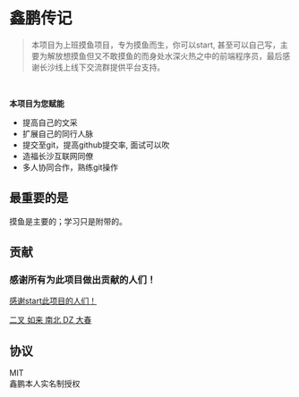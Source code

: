 # 鑫鹏传记

> 本项目为上班摸鱼项目，专为摸鱼而生，你可以start, 甚至可以自己写，主要为解放想摸鱼但又不敢摸鱼的而身处水深火热之中的前端程序员，最后感谢长沙线上线下交流群提供平台支持。

</br>

**本项目为您赋能**

- 提高自己的文采
- 扩展自己的同行人脉
- 提交至git，提高github提交率, 面试可以吹
- 造福长沙互联网同僚
- 多人协同合作，熟练git操作

## 最重要的是
摸鱼是主要的；学习只是附带的。

## 贡献
### 感谢所有为此项目做出贡献的人们！ 

[感谢start此项目的人们！](https://github.com/wangercha/xinpeng/stargazers)

[二叉 如来 南北 DZ 大春](https://github.com/wangercha/xinpeng/graphs/contributors)

## 协议
MIT </br>
鑫鹏本人实名制授权
